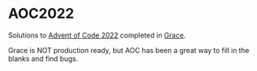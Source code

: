 # AOC2022

Solutions to [Advent of Code 2022](https://adventofcode.com) completed in [Grace](https://github.com/ryanjeffares/grace).

Grace is NOT production ready, but AOC has been a great way to fill in the blanks and find bugs.
